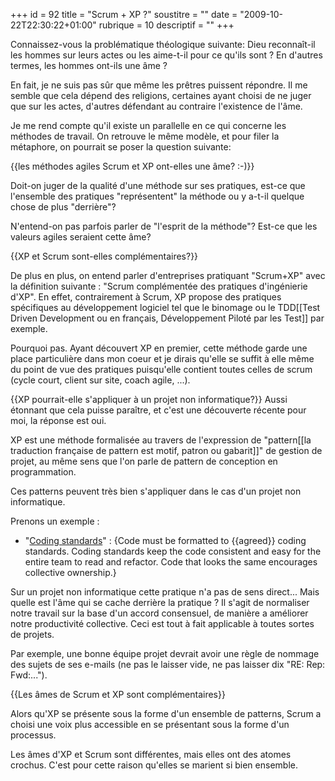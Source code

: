 +++
id = 92
title = "Scrum + XP ?"
soustitre = ""
date = "2009-10-22T22:30:22+01:00"
rubrique = 10
descriptif = ""
+++

<div class="chapo"></div>
Connaissez-vous la problématique théologique suivante: 
Dieu reconnaît-il les hommes sur leurs actes ou les aime-t-il pour ce qu'ils sont ? En d'autres termes, les hommes ont-ils une âme ?

En fait, je ne suis pas sûr que même les prêtres puissent répondre. Il me semble que cela dépend des religions, certaines ayant choisi de ne juger que sur les actes, d'autres défendant au contraire l'existence de l'âme.

Je me rend compte qu'il existe un parallelle en ce qui concerne les méthodes de travail. On retrouve le même modèle, et pour filer la métaphore, on pourrait se poser la question suivante:

{{les méthodes agiles Scrum et XP ont-elles une âme? :-)}}

Doit-on juger de la qualité d'une méthode sur ses pratiques, est-ce que l'ensemble des pratiques "représentent" la méthode ou y a-t-il quelque chose de plus "derrière"?

N'entend-on pas parfois parler de "l'esprit de la méthode"? Est-ce que les valeurs agiles seraient cette âme?

{{XP et Scrum sont-elles complémentaires?}}

De plus en plus, on entend parler d'entreprises pratiquant "Scrum+XP" avec la définition suivante : "Scrum complémentée des pratiques d'ingénierie d'XP".
En effet, contrairement à Scrum, XP propose des pratiques spécifiques au développement logiciel tel que le binomage ou le TDD[[Test Driven Development ou en français, Développement Piloté par les Test]] par exemple.

Pourquoi pas. Ayant découvert XP en premier, cette méthode garde une place particulière dans mon coeur et je dirais qu'elle se suffit à elle même du point de vue des pratiques puisqu'elle contient toutes celles de scrum (cycle court, client sur site, coach agile, ...).

{{XP pourrait-elle s'appliquer à un projet non informatique?}}
Aussi étonnant que cela puisse paraître, et c'est une découverte récente pour moi, la réponse est oui.

XP est une méthode formalisée au travers de l'expression de "pattern[[la traduction française de pattern est motif, patron ou gabarit]]" de gestion de projet, au même sens que l'on parle de pattern de conception en programmation.

Ces patterns peuvent très bien s'appliquer dans le cas d'un projet non informatique. 

Prenons un exemple :

- "[Coding standards](http://www.extremeprogramming.org/rules/standards.html)" : {Code must be formatted to {{agreed}} coding standards. Coding standards keep the code consistent and easy for the entire team to read and refactor. Code that looks the same encourages collective ownership.}

Sur un projet non informatique cette pratique n'a pas de sens direct...
Mais quelle est l'âme qui se cache derrière la pratique ? Il s'agit de normaliser notre travail sur la base d'un accord consensuel, de manière a améliorer notre productivité collective. Ceci est tout à fait applicable à toutes sortes de projets.

Par exemple, une bonne équipe projet devrait avoir une règle de nommage des sujets de ses e-mails (ne pas le laisser vide, ne pas laisser dix "RE: Rep: Fwd:...").

{{Les âmes de Scrum et XP sont complémentaires}}

Alors qu'XP se présente sous la forme d'un ensemble de patterns, Scrum a choisi une voix plus accessible en se présentant sous la forme d'un processus.

Les âmes d'XP et Scrum sont différentes, mais elles ont des atomes crochus. C'est pour cette raison qu'elles se marient si bien ensemble.